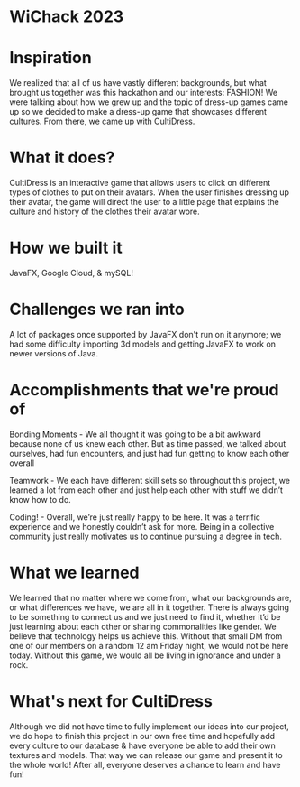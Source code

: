 # WiChack 2023

# Inspiration
We realized that all of us have vastly different backgrounds, but what brought us together was this hackathon and our interests: FASHION! We were talking about how we grew up and the topic of dress-up games came up so we decided to make a dress-up game that showcases different cultures. From there, we came up with CultiDress.

# What it does?
CultiDress is an interactive game that allows users to click on different types of clothes to put on their avatars. When the user finishes dressing up their avatar, the game will direct the user to a little page that explains the culture and history of the clothes their avatar wore.

# How we built it
JavaFX, Google Cloud, & mySQL!

# Challenges we ran into
A lot of packages once supported by JavaFX don't run on it anymore; we had some difficulty importing 3d models and getting JavaFX to work on newer versions of Java.

# Accomplishments that we're proud of
Bonding Moments - We all thought it was going to be a bit awkward because none of us knew each other. But as time passed, we talked about ourselves, had fun encounters, and just had fun getting to know each other overall

Teamwork - We each have different skill sets so throughout this project, we learned a lot from each other and just help each other with stuff we didn’t know how to do.

Coding! - Overall, we’re just really happy to be here. It was a terrific experience and we honestly couldn’t ask for more. Being in a collective community just really motivates us to continue pursuing a degree in tech.

# What we learned
We learned that no matter where we come from, what our backgrounds are, or what differences we have, we are all in it together. There is always going to be something to connect us and we just need to find it, whether it’d be just learning about each other or sharing commonalities like gender. We believe that technology helps us achieve this. Without that small DM from one of our members on a random 12 am Friday night, we would not be here today. Without this game, we would all be living in ignorance and under a rock.

# What's next for CultiDress
Although we did not have time to fully implement our ideas into our project, we do hope to finish this project in our own free time and hopefully add every culture to our database & have everyone be able to add their own textures and models. That way we can release our game and present it to the whole world! After all, everyone deserves a chance to learn and have fun!

